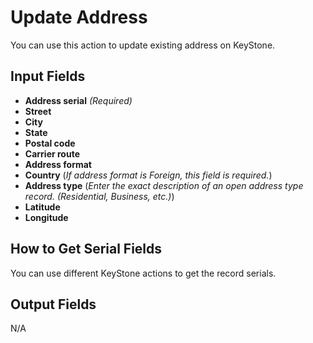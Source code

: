 # Update Address

You can use this action to update existing address on KeyStone.


## Input Fields

- **Address serial** *(Required)*
- **Street**
- **City**
- **State**
- **Postal code**
- **Carrier route**
- **Address format**
- **Country** (*If address format is Foreign, this field is required.*)
- **Address type** (*Enter the exact description of an open address type record. (Residential, Business, etc.)*)
- **Latitude**
- **Longitude**


## How to Get Serial Fields

You can use different KeyStone actions to get the record serials.


## Output Fields

N/A